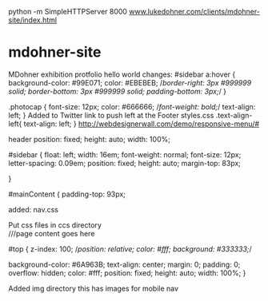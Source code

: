 python -m SimpleHTTPServer 8000
www.lukedohner.com/clients/mdohner-site/index.html
# mdohner-site
MDohner exhibition protfolio
hello world
changes:
#sidebar a:hover {
	background-color: #99E071;
	color: #EBEBEB;
	/*border-right: 3px #999999 solid;
	border-bottom: 3px #999999 solid;
	padding-bottom: 3px;*/
}

.photocap {
	font-size: 12px;
	color: #666666;
	/*font-weight: bold;*/
	text-align:  left;
}
Added to Twitter link to push left at the Footer 
styles.css
.text-align-left{
	text-align: left;
}
http://webdesignerwall.com/demo/responsive-menu/#

header
position: fixed;
height: auto;
 width: 100%;


#sidebar {
float: left;
width: 16em;
font-weight: normal;
font-size: 12px;
letter-spacing: 0.09em;
position: fixed;
height: auto;
margin-top: 83px;

}

#mainContent {
padding-top: 93px;

added:
nav.css
<link href="css/nav.css" rel="stylesheet" type="text/css" />
Put css files in ccs directory

<div id="outer-wrap">
<div id="inner-wrap">
///page content goes here
</div>
<!--/#inner-wrap-->
</div>
<!--/#outer-wrap-->

#top {
  z-index: 100;
  /*position: relative;
  color: #fff;
  background: #333333;*/

  background-color: #6A963B;
  text-align: center;
  margin: 0;
  padding: 0;
  overflow: hidden;
  color: #fff;
  position: fixed;
  height: auto;
  width: 100%;
}
<script src="js/main.js"></script>

Added img directory this has images for mobile nav

<html class="no-js">
<script src="js/main.js"></script> 
